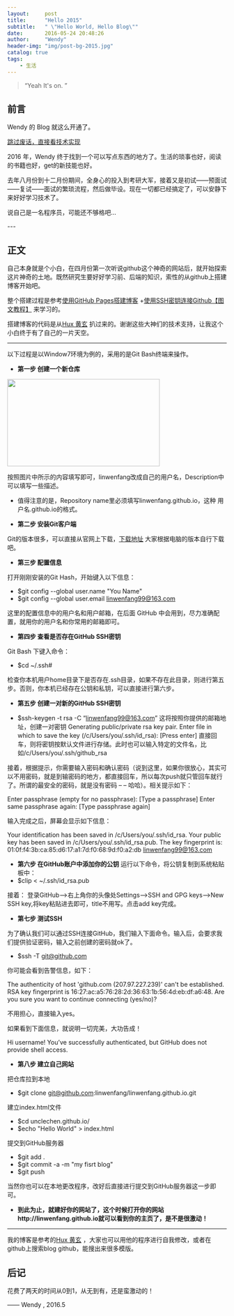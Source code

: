 ```yaml
---
layout:     post
title:      "Hello 2015"
subtitle:   " \"Hello World, Hello Blog\""
date:       2016-05-24 20:48:26
author:     "Wendy"
header-img: "img/post-bg-2015.jpg"
catalog: true
tags:
    - 生活
---
```


> “Yeah It's on. ”


## 前言

Wendy 的 Blog 就这么开通了。

[跳过废话，直接看技术实现](#build) 

2016 年，Wendy 终于找到一个可以写点东西的地方了。生活的琐事也好，阅读的书籍也好，get的新技能也好。


去年八月份到十二月份期间，全身心的投入到考研大军，接着又是初试——预面试——复试——面试的繁琐流程，然后做毕设。现在一切都已经搞定了，可以安静下来好好学习技术了。


说自己是一名程序员，可能还不够格吧...



<p id = "build"></p>
---

## 正文

自己本身就是个小白，在四月份第一次听说github这个神奇的网站后，就开始探索这片神奇的土地。既然研究生要好好学习前、后端的知识，索性的从github上搭建博客开始吧。

整个搭建过程是参考[使用GitHub Pages搭建博客](http://my.oschina.net/wangxnn/blog/499854?fromerr=ebi0qd1m) +[使用SSH密钥连接Github【图文教程】](http://www.xuanfengge.com/using-ssh-key-link-github-photo-tour.html) 来学习的。

搭建博客的代码是从[Hux 黄玄](https://github.com/Huxpro/huxpro.github.io) 扒过来的。谢谢这些大神们的技术支持，让我这个小白终于有了自己的一片天空。

---

以下过程是以Window7环境为例的，采用的是Git Bash终端来操作。

* **第一步 创建一个新仓库** 

<img src="https://github.com/linwenfang/blogphoto/blob/master/s1.png" width="350" height="200"/>

按照图片中所示的内容填写即可，linwenfang改成自己的用户名，Description中可以填写一些描述。

* 值得注意的是，Repository name里必须填写linwenfang.github.io，这种 用户名.github.io的格式。


* **第二步 安装Git客户端** 

Git的版本很多，可以直接从官网上下载，[下载地址](https://git-scm.com/download/) 大家根据电脑的版本自行下载吧。

* **第三步 配置信息** 

打开刚刚安装的Git Hash，开始键入以下信息：

* $git config --global user.name "You Name"
* $git config --global user.email linwenfang99@163.com

这里的配置信息中的用户名和用户邮箱，在后面 GitHub 中会用到，尽力准确配置，就用你的用户名和你常用的邮箱即可。

* **第四步 查看是否存在GitHub SSH密钥** 

Git Bash 下键入命令：

* $cd ~/.ssh#

检查你本机用户home目录下是否存在.ssh目录，如果不存在此目录，则进行第五步。否则，你本机已经存在公钥和私钥，可以直接进行第六步。

* **第五步 创建一对新的GitHub SSH密钥** 

* $ssh-keygen -t rsa -C “linwenfang99@163.com”
这将按照你提供的邮箱地址，创建一对密钥
Generating public/private rsa key pair.
Enter file in which to save the key (/c/Users/you/.ssh/id_rsa): [Press enter]
直接回车，则将密钥按默认文件进行存储。此时也可以输入特定的文件名，比如/c/Users/you/.ssh/github_rsa

接着，根据提示，你需要输入密码和确认密码（说到这里，如果你很放心，其实可以不用密码，就是到输密码的地方，都直接回车，所以每次push就只管回车就行了。所谓的最安全的密码，就是没有密码  – –  哈哈）。相关提示如下：

Enter passphrase (empty for no passphrase): [Type a passphrase]
Enter same passphrase again: [Type passphrase again]

输入完成之后，屏幕会显示如下信息：

Your identification has been saved in /c/Users/you/.ssh/id_rsa.
Your public key has been saved in /c/Users/you/.ssh/id_rsa.pub.
The key fingerprint is:
01:0f:f4:3b:ca:85:d6:17:a1:7d:f0:68:9d:f0:a2:db linwenfang99@163.com

* **第六步 在GitHub账户中添加你的公钥** 
运行以下命令，将公钥复制到系统粘贴板中：
* $clip < ~/.ssh/id_rsa.pub

接着：
登录GitHub——>右上角你的头像处Settings——>SSH and GPG keys——>New SSH key,将key粘贴进去即可，title不用写。点击add key完成。

* **第七步 测试SSH** 

为了确认我们可以通过SSH连接GitHub，我们输入下面命令。输入后，会要求我们提供验证密码，输入之前创建的密码就ok了。

* $ssh -T git@github.com


你可能会看到告警信息，如下：

The authenticity of host 'github.com (207.97.227.239)' can't be established.
RSA key fingerprint is 16:27:ac:a5:76:28:2d:36:63:1b:56:4d:eb:df:a6:48.
Are you sure you want to continue connecting (yes/no)?

不用担心，直接输入yes。

如果看到下面信息，就说明一切完美，大功告成！

Hi username! You’ve successfully authenticated, but GitHub does not provide shell access.

* **第八步 建立自己网站** 

把仓库拉到本地
* $git clone git@github.com:linwenfang/linwenfang.github.io.git

建立index.html文件
* $cd unclechen.github.io/
* $echo "Hello World" > index.html

提交到GitHub服务器 
* $git add .
* $git commit -a -m "my fisrt blog"
* $git push

当然你也可以在本地更改程序，改好后直接进行提交到GitHub服务器这一步即可。

* **到此为止，就建好你的网站了，这个时候打开你的网站http://linwenfang.github.io就可以看到你的主页了，是不是很激动！** 

---

我的博客是参考的[Hux 黄玄](https://github.com/Huxpro/huxpro.github.io) ，大家也可以用他的程序进行自我修改，或者在github上搜索blog github，能搜出来很多模版。


## 后记

花费了两天的时间从0到1，从无到有，还是蛮激动的！

—— Wendy , 2016.5


